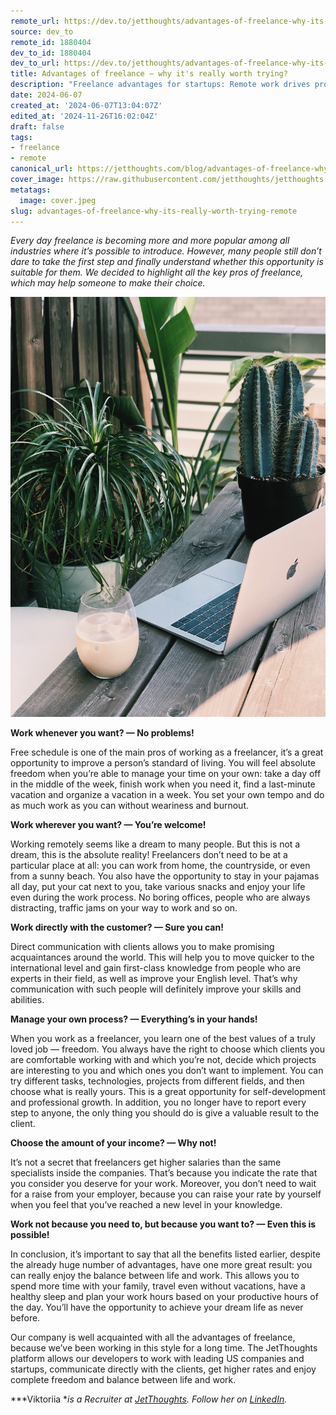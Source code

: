 ```yaml
---
remote_url: https://dev.to/jetthoughts/advantages-of-freelance-why-its-really-worth-trying-3ldj
source: dev_to
remote_id: 1880404
dev_to_id: 1880404
dev_to_url: https://dev.to/jetthoughts/advantages-of-freelance-why-its-really-worth-trying-3ldj
title: Advantages of freelance — why it's really worth trying?
description: "Freelance advantages for startups: Remote work drives productivity, cuts costs, attracts top talent. Build distributed teams that scale and deliver results ✓"
date: 2024-06-07
created_at: '2024-06-07T13:04:07Z'
edited_at: '2024-11-26T16:02:04Z'
draft: false
tags:
- freelance
- remote
canonical_url: https://jetthoughts.com/blog/advantages-of-freelance-why-its-really-worth-trying-remote/
cover_image: https://raw.githubusercontent.com/jetthoughts/jetthoughts.github.io/master/content/blog/advantages-of-freelance-why-its-really-worth-trying-remote/cover.jpeg
metatags:
  image: cover.jpeg
slug: advantages-of-freelance-why-its-really-worth-trying-remote
---
```

*Every day freelance is becoming more and more popular among all industries where it’s possible to introduce. However, many people still don’t dare to take the first step and finally understand whether this opportunity is suitable for them. We decided to highlight all the key pros of freelance, which may help someone to make their choice.*

![Photo by [Jane Palash](https://unsplash.com/@jane_palash) on [Unsplash](https://unsplash.com/s/photos/communication)](file_0.jpeg)

**Work whenever you want? — No problems!**

Free schedule is one of the main pros of working as a freelancer, it’s a great opportunity to improve a person’s standard of living. You will feel absolute freedom when you’re able to manage your time on your own: take a day off in the middle of the week, finish work when you need it, find a last-minute vacation and organize a vacation in a week. You set your own tempo and do as much work as you can without weariness and burnout.

**Work wherever you want? — You’re welcome!**

Working remotely seems like a dream to many people. But this is not a dream, this is the absolute reality! Freelancers don’t need to be at a particular place at all: you can work from home, the countryside, or even from a sunny beach. You also have the opportunity to stay in your pajamas all day, put your cat next to you, take various snacks and enjoy your life even during the work process. No boring offices, people who are always distracting, traffic jams on your way to work and so on.

**Work directly with the customer? — Sure you can!**

Direct communication with clients allows you to make promising acquaintances around the world. This will help you to move quicker to the international level and gain first-class knowledge from people who are experts in their field, as well as improve your English level. That’s why communication with such people will definitely improve your skills and abilities.

**Manage your own process? — Everything’s in your hands!**

When you work as a freelancer, you learn one of the best values ​​of a truly loved job — freedom. You always have the right to choose which clients you are comfortable working with and which you’re not, decide which projects are interesting to you and which ones you don’t want to implement. You can try different tasks, technologies, projects from different fields, and then choose what is really yours. This is a great opportunity for self-development and professional growth. In addition, you no longer have to report every step to anyone, the only thing you should do is give a valuable result to the client.

**Choose the amount of your income? — Why not!**

It’s not a secret that freelancers get higher salaries than the same specialists inside the companies. That’s because you indicate the rate that you consider you deserve for your work. Moreover, you don’t need to wait for a raise from your employer, because you can raise your rate by yourself when you feel that you’ve reached a new level in your knowledge.

**Work not because you need to, but because you want to? — Even this is possible!**

In conclusion, it’s important to say that all the benefits listed earlier, despite the already huge number of advantages, have one more great result: you can really enjoy the balance between life and work. This allows you to spend more time with your family, travel even without vacations, have a healthy sleep and plan your work hours based on your productive hours of the day. You’ll have the opportunity to achieve your dream life as never before.

Our company is well acquainted with all the advantages of freelance, because we’ve been working in this style for a long time. The JetThoughts platform allows our developers to work with leading US companies and startups, communicate directly with the clients, get higher rates and enjoy complete freedom and balance between life and work.

***Viktoriia **is a Recruiter at [JetThoughts](https://www.jetthoughts.com/). Follow her on [LinkedIn](https://www.linkedin.com/in/viktoriia-tsvyk-5a6647222/).*
